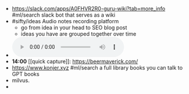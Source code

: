 - https://slack.com/apps/A0FHVR2R0-guru-wiki?tab=more_info #ml/search slack bot that serves as a wiki
- #sifty/ideas Audio notes recording platform
	- go from idea in your head to SEO blog post
	- ideas you have are grouped together over time
- ![2023-03-22-13-54-47.aac](../assets/2023-03-22-13-54-47.aac)
- **14:00** [[quick capture]]:  https://beermaverick.com/
- https://www.konjer.xyz #ml/search a full library books you can talk to GPT books
- milvus.
-